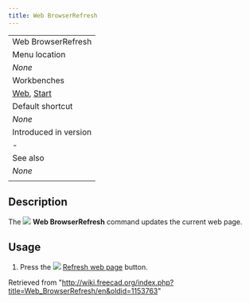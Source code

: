```yaml
---
title: Web BrowserRefresh
---
```


|                                                                                    |
| ---------------------------------------------------------------------------------- |
| Web BrowserRefresh                                                                 |
| Menu location                                                                      |
| _None_                                                                             |
| Workbenches                                                                        |
| [Web](/Web_Workbench "Web Workbench"), [Start](/Start_Workbench "Start Workbench") |
| Default shortcut                                                                   |
| _None_                                                                             |
| Introduced in version                                                              |
| -                                                                                  |
| See also                                                                           |
| _None_                                                                             |
|                                                                                    |

## Description

The ![](/images/Web_BrowserRefresh.svg) **Web BrowserRefresh** command updates the current web page.

## Usage

1. Press the ![](/images/Web_BrowserRefresh.svg) [Refresh web page](/Web_BrowserRefresh "Web BrowserRefresh") button.

Retrieved from "<http://wiki.freecad.org/index.php?title=Web_BrowserRefresh/en&oldid=1153763>"
